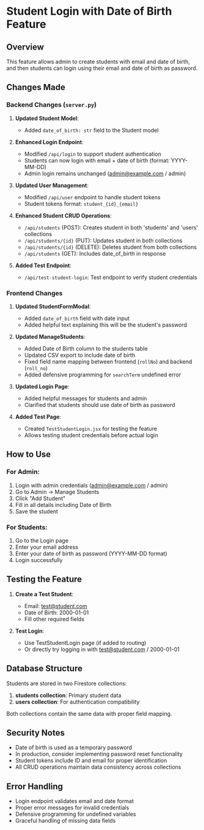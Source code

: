 # Student Login with Date of Birth Feature

## Overview
This feature allows admin to create students with email and date of birth, and then students can login using their email and date of birth as password.

## Changes Made

### Backend Changes (`server.py`)

1. **Updated Student Model**:
   - Added `date_of_birth: str` field to the Student model

2. **Enhanced Login Endpoint**:
   - Modified `/api/login` to support student authentication
   - Students can now login with email + date of birth (format: YYYY-MM-DD)
   - Admin login remains unchanged (admin@example.com / admin)

3. **Updated User Management**:
   - Modified `/api/user` endpoint to handle student tokens
   - Student tokens format: `student_{id}_{email}`

4. **Enhanced Student CRUD Operations**:
   - `/api/students` (POST): Creates student in both 'students' and 'users' collections
   - `/api/students/{id}` (PUT): Updates student in both collections
   - `/api/students/{id}` (DELETE): Deletes student from both collections
   - `/api/students` (GET): Includes date_of_birth in response

5. **Added Test Endpoint**:
   - `/api/test-student-login`: Test endpoint to verify student credentials

### Frontend Changes

1. **Updated StudentFormModal**:
   - Added `date_of_birth` field with date input
   - Added helpful text explaining this will be the student's password

2. **Updated ManageStudents**:
   - Added Date of Birth column to the students table
   - Updated CSV export to include date of birth
   - Fixed field name mapping between frontend (`rollNo`) and backend (`roll_no`)
   - Added defensive programming for `searchTerm` undefined error

3. **Updated Login Page**:
   - Added helpful messages for students and admin
   - Clarified that students should use date of birth as password

4. **Added Test Page**:
   - Created `TestStudentLogin.jsx` for testing the feature
   - Allows testing student credentials before actual login

## How to Use

### For Admin:
1. Login with admin credentials (admin@example.com / admin)
2. Go to Admin → Manage Students
3. Click "Add Student"
4. Fill in all details including Date of Birth
5. Save the student

### For Students:
1. Go to the Login page
2. Enter your email address
3. Enter your date of birth as password (YYYY-MM-DD format)
4. Login successfully

## Testing the Feature

1. **Create a Test Student**:
   - Email: test@student.com
   - Date of Birth: 2000-01-01
   - Fill other required fields

2. **Test Login**:
   - Use TestStudentLogin page (if added to routing)
   - Or directly try logging in with test@student.com / 2000-01-01

## Database Structure

Students are stored in two Firestore collections:

1. **students collection**: Primary student data
2. **users collection**: For authentication compatibility

Both collections contain the same data with proper field mapping.

## Security Notes

- Date of birth is used as a temporary password
- In production, consider implementing password reset functionality
- Student tokens include ID and email for proper identification
- All CRUD operations maintain data consistency across collections

## Error Handling

- Login endpoint validates email and date format
- Proper error messages for invalid credentials
- Defensive programming for undefined variables
- Graceful handling of missing data fields
